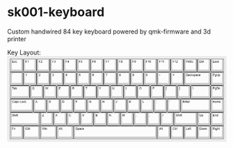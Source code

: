 # sk001-keyboard
Custom handwired 84 key keyboard powered by qmk-firmware and 3d printer

Key Layout:  
![Layout](/sk001-keyboard-layout.png)
